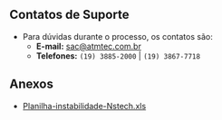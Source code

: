 ## Contatos de Suporte

* Para dúvidas durante o processo, os contatos são:
    * **E-mail:** [sac@atmtec.com.br](sac@atmtec.com.br)
    * **Telefones:** `(19) 3885-2000` | `(19) 3867-7718`
  
## Anexos

* [Planilha-instabilidade-Nstech.xls](/download?token=__TOKEN_PLACEHOLDER__&download=Planilha-instabilidade-Nstech.xls&token=eyJhbGciOiJIUzI1NiIsInR5cCI6IkpXVCJ9.eyJzIjoiZnJhbmNpc2NvLm1pcmFuZGEiLCJlIjoxNzUxMzA0MDI2fQ.)
